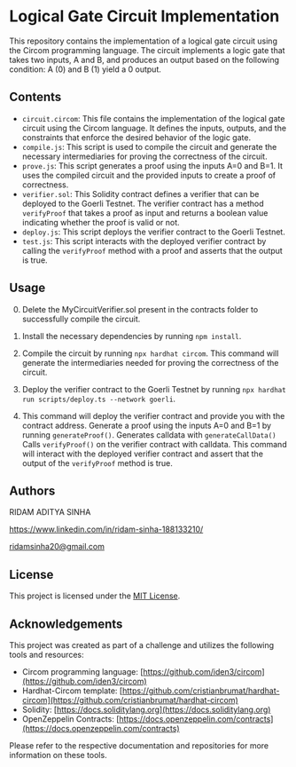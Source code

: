 # Logical Gate Circuit Implementation

This repository contains the implementation of a logical gate circuit using the Circom programming language. The circuit implements a logic gate that takes two inputs, A and B, and produces an output based on the following condition: A (0) and B (1) yield a 0 output.

## Contents

- `circuit.circom`: This file contains the implementation of the logical gate circuit using the Circom language. It defines the inputs, outputs, and the constraints that enforce the desired behavior of the logic gate.
- `compile.js`: This script is used to compile the circuit and generate the necessary intermediaries for proving the correctness of the circuit.
- `prove.js`: This script generates a proof using the inputs A=0 and B=1. It uses the compiled circuit and the provided inputs to create a proof of correctness.
- `verifier.sol`: This Solidity contract defines a verifier that can be deployed to the Goerli Testnet. The verifier contract has a method `verifyProof` that takes a proof as input and returns a boolean value indicating whether the proof is valid or not.
- `deploy.js`: This script deploys the verifier contract to the Goerli Testnet.
- `test.js`: This script interacts with the deployed verifier contract by calling the `verifyProof` method with a proof and asserts that the output is true.

## Usage

0. Delete the MyCircuitVerifier.sol present in the contracts folder to successfully compile the circuit.  

1. Install the necessary dependencies by running `npm install`.

2. Compile the circuit by running `npx hardhat circom`. This command will generate the intermediaries needed for proving the correctness of the circuit.

3. Deploy the verifier contract to the Goerli Testnet by running `npx hardhat run scripts/deploy.ts --network goerli`. 

4. This command will deploy the verifier contract and provide you with the contract address.
   Generate a proof using the inputs A=0 and B=1 by running `generateProof()`.
   Generates calldata with `generateCallData()`
   Calls `verifyProof()` on the verifier contract with calldata.
   This command will interact with the deployed verifier contract and assert that the output of the `verifyProof` method is true.

## Authors

RIDAM ADITYA SINHA

https://www.linkedin.com/in/ridam-sinha-188133210/

ridamsinha20@gmail.com

## License

This project is licensed under the [MIT License](LICENSE).

## Acknowledgements

This project was created as part of a challenge and utilizes the following tools and resources:

- Circom programming language: [https://github.com/iden3/circom](https://github.com/iden3/circom)
- Hardhat-Circom template: [https://github.com/cristianbrumat/hardhat-circom](https://github.com/cristianbrumat/hardhat-circom)
- Solidity: [https://docs.soliditylang.org](https://docs.soliditylang.org)
- OpenZeppelin Contracts: [https://docs.openzeppelin.com/contracts](https://docs.openzeppelin.com/contracts)

Please refer to the respective documentation and repositories for more information on these tools.
